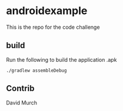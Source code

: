 # androidexample

This is the repo for the code challenge

build
-----------------

Run the following to build the application .apk

```./gradlew assembleDebug```


Contrib
----------------

David Murch
